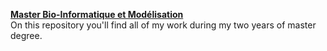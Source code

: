 **[Master Bio-Informatique et Modélisation](http://www.lcqb.upmc.fr/BIM/index.html#debouches)**  
On this repository you'll find all of my work during my two years of master degree.

